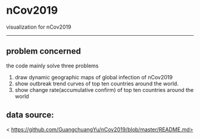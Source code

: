 # nCov2019
visualization for nCov2019
*******
## problem concerned
the code mainly solve three problems
1. draw dynamic geographic maps of global infection of nCov2019
1. show outbreak trend curves of top ten countries around the world.
1. show change rate(accumulative confirm) of top ten countries around the world

## data source:
< https://github.com/GuangchuangYu/nCov2019/blob/master/README.md>
